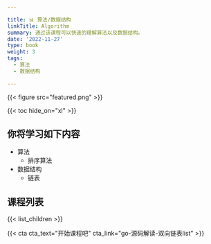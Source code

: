 ```yaml
---

title: 📊 算法/数据结构
linkTitle: Algorithm
summary: 通过该课程可以快速的理解算法以及数据结构。
date: '2022-11-27'
type: book
weight: 3
tags:
  - 算法
  - 数据结构

---
```


{{< figure src="featured.png" >}}

{{< toc hide_on="xl" >}}

## 你将学习如下内容

- 算法 
  - 排序算法
- 数据结构
  - 链表

## 课程列表

{{< list_children >}}

{{< cta cta_text="开始课程吧" cta_link="go-源码解读-双向链表list" >}}

